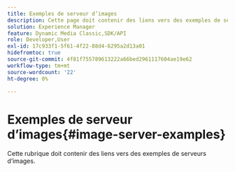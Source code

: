 ```yaml
---
title: Exemples de serveur d’images
description: Cette page doit contenir des liens vers des exemples de serveurs d’images.
solution: Experience Manager
feature: Dynamic Media Classic,SDK/API
role: Developer,User
exl-id: 17c933f1-5f61-4f22-88d4-6295a2d13a01
hidefromtoc: true
source-git-commit: 4f81f755789613222a66bed2961117604ae19e62
workflow-type: tm+mt
source-wordcount: '22'
ht-degree: 0%

---
```


# Exemples de serveur d’images{#image-server-examples}

Cette rubrique doit contenir des liens vers des exemples de serveurs d’images.
<!-- As of August 29 (and likely months or years before this date), none of the links below work anymore! -->


<!-- DEAD LINKS * [adjust1](https://crc.scene7.com/is-docs/examples/adjust1.htm)
* [adjust2](https://crc.scene7.com/is-docs/examples/adjust2.htm)
* [advanced](https://crc.scene7.com/is-docs/examples/advanced.htm)
* [anchors](https://crc.scene7.com/is-docs/examples/anchors.htm)
* [catalog1](https://crc.scene7.com/is-docs/examples/catalog1.htm)
* [colorize](https://crc.scene7.com/is-docs/examples/colorize.htm)
* [layering1](https://crc.scene7.com/is-docs/examples/layering1.htm)
* [photofont](https://crc.scene7.com/is-docs/examples/photofont.htm)
* [properties](https://crc.scene7.com/is-docs/examples/properties.htm)
* [svg](https://crc.scene7.com/is-docs/examples/svg.htm)
* [templates](https://crc.scene7.com/is-docs/examples/templates.htm)
* [text](https://crc.scene7.com/is-docs/examples/text.htm)
* [view-quality](https://crc.scene7.com/is-docs/examples/view-quality.htm)
* [view-size](https://crc.scene7.com/is-docs/examples/view-size.htm) -->
